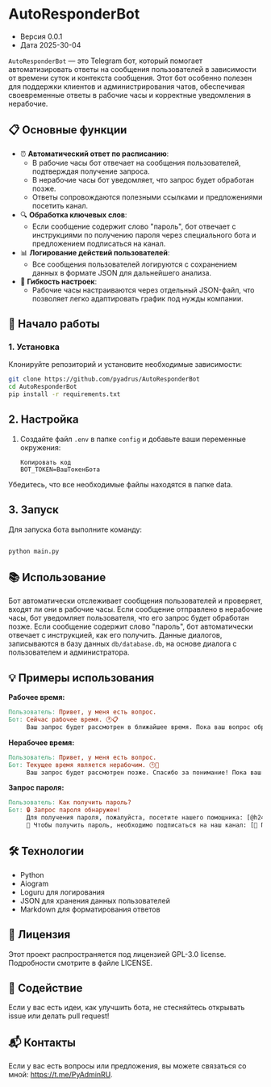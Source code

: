 # AutoResponderBot

* Версия 0.0.1
* Дата 2025-30-04

`AutoResponderBot` — это Telegram бот, который помогает автоматизировать ответы на сообщения пользователей в
зависимости от времени суток и контекста сообщения. Этот бот особенно полезен для поддержки клиентов и
администрирования чатов, обеспечивая своевременные ответы в рабочие часы и корректные уведомления в нерабочие.

## 📋 Основные функции

- ⏰ **Автоматический ответ по расписанию**:
    - В рабочие часы бот отвечает на сообщения пользователей, подтверждая получение запроса.
    - В нерабочие часы бот уведомляет, что запрос будет обработан позже.
    - Ответы сопровождаются полезными ссылками и предложениями посетить канал.
- 🔍 **Обработка ключевых слов**:
    - Если сообщение содержит слово "пароль", бот отвечает с инструкциями по получению пароля через специального бота и
      предложением подписаться на канал.
- 📊 **Логирование действий пользователей**:
    - Все сообщения пользователей логируются с сохранением данных в формате JSON для дальнейшего анализа.
- 📁 **Гибкость настроек**:
    - Рабочие часы настраиваются через отдельный JSON-файл, что позволяет легко адаптировать график под нужды компании.

## 🚀 Начало работы

### 1. Установка

Клонируйте репозиторий и установите необходимые зависимости:

```bash
git clone https://github.com/pyadrus/AutoResponderBot
cd AutoResponderBot
pip install -r requirements.txt
```

## 2. Настройка

1. Создайте файл `.env` в папке `config` и добавьте ваши переменные окружения:

    ```env
    Копировать код
    BOT_TOKEN=ВашТокенБота
    ```

Убедитесь, что все необходимые файлы находятся в папке data.

## 3. Запуск

Для запуска бота выполните команду:

```bash

python main.py
```

## 📚 Использование

Бот автоматически отслеживает сообщения пользователей и проверяет, входят ли они в рабочие часы.
Если сообщение отправлено в нерабочие часы, бот уведомляет пользователя, что его запрос будет обработан позже.
Если сообщение содержит слово "пароль", бот автоматически отвечает с инструкцией, как его получить.
Данные диалогов, записываются в базу данных `db/database.db`, на основе диалога с пользователем и администратора.

## 💡 Примеры использования

**Рабочее время:**

```makefile
Пользователь: Привет, у меня есть вопрос.
Бот: Сейчас рабочее время. 🕐📋
     Ваш запрос будет рассмотрен в ближайшее время. Пока ваш вопрос обрабатывается, вы можете ознакомиться с нашим каналом: https://t.me/+uE6L_wey4c43YWEy.
```

**Нерабочее время:**

```makefile
Пользователь: Привет, у меня есть вопрос.
Бот: Текущее время является нерабочим. 🕒📅
     Ваш запрос будет рассмотрен позже. Спасибо за понимание! Пока ваш вопрос обрабатывается, вы можете ознакомиться с нашим каналом: https://t.me/+uE6L_wey4c43YWEy.
```

**Запрос пароля:**

```makefile
Пользователь: Как получить пароль?
Бот: 🔒 Запрос пароля обнаружен!
     Для получения пароля, пожалуйста, посетите нашего помощника: [@h24service_bot](https://t.me/h24service_bot) 🤖.
     🔑 Чтобы получить пароль, необходимо подписаться на наш канал: [📲 Перейти к каналу](https://t.me/+uE6L_wey4c43YWEy) 📬.
```

## 🛠️ Технологии

* Python
* Aiogram
* Loguru для логирования
* JSON для хранения данных пользователей
* Markdown для форматирования ответов

## 📝 Лицензия

Этот проект распространяется под лицензией GPL-3.0 license. Подробности смотрите в файле LICENSE.

## 🤝 Содействие

Если у вас есть идеи, как улучшить бота, не стесняйтесь открывать issue или делать pull request!

## 📬 Контакты

Если у вас есть вопросы или предложения, вы можете связаться со мной: https://t.me/PyAdminRU.